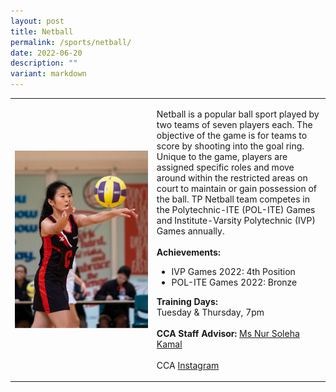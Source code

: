 ```yaml
---
layout: post
title: Netball
permalink: /sports/netball/
date: 2022-06-20
description: ""
variant: markdown
---
```

<table>
    <tbody><tr>
        <td style="width:45%"><img src="/images/Sports/NETBALL.png" style="display:block;margin-left:auto;margin-right:auto;" alt="Netball"></td>
        <td>
            <p>
                Netball is a popular ball sport played by two teams of seven players each. The objective of the game is for teams to score by shooting into the goal ring. Unique to the game, players are assigned specific roles and move around within the restricted areas on court to maintain or gain possession of the ball. TP Netball team competes in the Polytechnic-ITE (POL-ITE) Games and Institute-Varsity Polytechnic (IVP) Games annually.<br>
                <br>
                <b>Achievements:</b><br>
                </p><ul>
                    <li>IVP Games 2022: 4th Position</li>
                    <li>POL-ITE Games 2022: Bronze</li>
                </ul>
            <p></p>
            <p>
                <b>Training Days:</b><br>
                Tuesday &amp; Thursday, 7pm<br>
                <br>
                <b>CCA Staff Advisor:</b> <a href="mailto:Nur_Soleha_KAMAL@tp.edu.sg">Ms Nur Soleha Kamal</a><br>
                <br>
                CCA <a href="https://www.instagram.com/tpnetball_">Instagram</a>
            </p>
        </td>
    </tr>
</tbody></table>